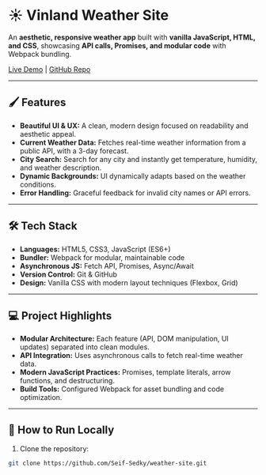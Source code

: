 # ☀️ Vinland Weather Site

An **aesthetic, responsive weather app** built with **vanilla JavaScript, HTML, and CSS**, showcasing **API calls, Promises, and modular code** with Webpack bundling.

[Live Demo](#) | [GitHub Repo](https://github.com/Seif-Sedky/weather-site)

---

## 🖌️ Features

- **Beautiful UI & UX:** A clean, modern design focused on readability and aesthetic appeal.  
- **Current Weather Data:** Fetches real-time weather information from a public API, with a 3-day forecast.  
- **City Search:** Search for any city and instantly get temperature, humidity, and weather description.  
- **Dynamic Backgrounds:** UI dynamically adapts based on the weather conditions.  
- **Error Handling:** Graceful feedback for invalid city names or API errors.

---

## 🛠️ Tech Stack

- **Languages:** HTML5, CSS3, JavaScript (ES6+)
- **Bundler:** Webpack for modular, maintainable code
- **Asynchronous JS:** Fetch API, Promises, Async/Await
- **Version Control:** Git & GitHub
- **Design:** Vanilla CSS with modern layout techniques (Flexbox, Grid)

---

## 💻 Project Highlights

- **Modular Architecture:** Each feature (API, DOM manipulation, UI updates) separated into clean modules.  
- **API Integration:** Uses asynchronous calls to fetch real-time weather data.  
- **Modern JavaScript Practices:** Promises, template literals, arrow functions, and destructuring.  
- **Build Tools:** Configured Webpack for asset bundling and code optimization.  

---

## 🚀 How to Run Locally

1. Clone the repository:

```bash
git clone https://github.com/Seif-Sedky/weather-site.git

